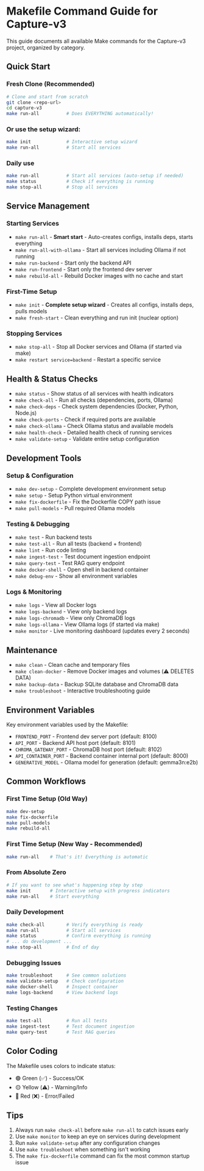 # Makefile Command Guide for Capture-v3

This guide documents all available Make commands for the Capture-v3 project, organized by category.

## Quick Start

### Fresh Clone (Recommended)
```bash
# Clone and start from scratch
git clone <repo-url>
cd capture-v3
make run-all          # Does EVERYTHING automatically!
```

### Or use the setup wizard:
```bash
make init             # Interactive setup wizard
make run-all          # Start all services
```

### Daily use
```bash
make run-all          # Start all services (auto-setup if needed)
make status           # Check if everything is running
make stop-all         # Stop all services
```

## Service Management

### Starting Services

- `make run-all` - **Smart start** - Auto-creates configs, installs deps, starts everything
- `make run-all-with-ollama` - Start all services including Ollama if not running
- `make run-backend` - Start only the backend API
- `make run-frontend` - Start only the frontend dev server
- `make rebuild-all` - Rebuild Docker images with no cache and start

### First-Time Setup

- `make init` - **Complete setup wizard** - Creates all configs, installs deps, pulls models
- `make fresh-start` - Clean everything and run init (nuclear option)

### Stopping Services

- `make stop-all` - Stop all Docker services and Ollama (if started via make)
- `make restart service=backend` - Restart a specific service

## Health & Status Checks

- `make status` - Show status of all services with health indicators
- `make check-all` - Run all checks (dependencies, ports, Ollama)
- `make check-deps` - Check system dependencies (Docker, Python, Node.js)
- `make check-ports` - Check if required ports are available
- `make check-ollama` - Check Ollama status and available models
- `make health-check` - Detailed health check of running services
- `make validate-setup` - Validate entire setup configuration

## Development Tools

### Setup & Configuration

- `make dev-setup` - Complete development environment setup
- `make setup` - Setup Python virtual environment
- `make fix-dockerfile` - Fix the Dockerfile COPY path issue
- `make pull-models` - Pull required Ollama models

### Testing & Debugging

- `make test` - Run backend tests
- `make test-all` - Run all tests (backend + frontend)
- `make lint` - Run code linting
- `make ingest-test` - Test document ingestion endpoint
- `make query-test` - Test RAG query endpoint
- `make docker-shell` - Open shell in backend container
- `make debug-env` - Show all environment variables

### Logs & Monitoring

- `make logs` - View all Docker logs
- `make logs-backend` - View only backend logs
- `make logs-chromadb` - View only ChromaDB logs
- `make logs-ollama` - View Ollama logs (if started via make)
- `make monitor` - Live monitoring dashboard (updates every 2 seconds)

## Maintenance

- `make clean` - Clean cache and temporary files
- `make clean-docker` - Remove Docker images and volumes (⚠️ DELETES DATA)
- `make backup-data` - Backup SQLite database and ChromaDB data
- `make troubleshoot` - Interactive troubleshooting guide

## Environment Variables

Key environment variables used by the Makefile:
- `FRONTEND_PORT` - Frontend dev server port (default: 8100)
- `API_PORT` - Backend API host port (default: 8101)
- `CHROMA_GATEWAY_PORT` - ChromaDB host port (default: 8102)
- `API_CONTAINER_PORT` - Backend container internal port (default: 8000)
- `GENERATIVE_MODEL` - Ollama model for generation (default: gemma3n:e2b)

## Common Workflows

### First Time Setup (Old Way)
```bash
make dev-setup
make fix-dockerfile
make pull-models
make rebuild-all
```

### First Time Setup (New Way - Recommended)
```bash
make run-all    # That's it! Everything is automatic
```

### From Absolute Zero
```bash
# If you want to see what's happening step by step
make init       # Interactive setup with progress indicators
make run-all    # Start everything
```

### Daily Development
```bash
make check-all        # Verify everything is ready
make run-all          # Start all services
make status           # Confirm everything is running
# ... do development ...
make stop-all         # End of day
```

### Debugging Issues
```bash
make troubleshoot     # See common solutions
make validate-setup   # Check configuration
make docker-shell     # Inspect container
make logs-backend     # View backend logs
```

### Testing Changes
```bash
make test-all         # Run all tests
make ingest-test      # Test document ingestion
make query-test       # Test RAG queries
```

## Color Coding

The Makefile uses colors to indicate status:
- 🟢 Green (✅) - Success/OK
- 🟡 Yellow (⚠️) - Warning/Info
- 🔴 Red (❌) - Error/Failed

## Tips

1. Always run `make check-all` before `make run-all` to catch issues early
2. Use `make monitor` to keep an eye on services during development
3. Run `make validate-setup` after any configuration changes
4. Use `make troubleshoot` when something isn't working
5. The `make fix-dockerfile` command can fix the most common startup issue